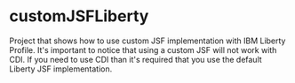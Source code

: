 # customJSFLiberty
Project that shows how to use custom JSF implementation with IBM Liberty Profile. It's important to notice that using a custom JSF will not work with CDI. If you need to use CDI than it's required that you use the default Liberty JSF implementation.
